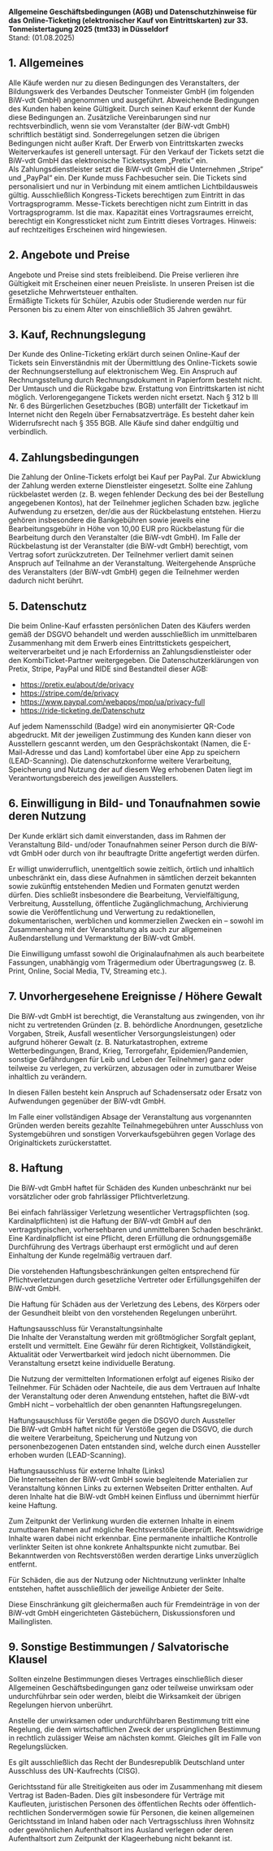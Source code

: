 **Allgemeine Geschäftsbedingungen (AGB) und Datenschutzhinweise für das Online-Ticketing (elektronischer Kauf von Eintrittskarten) zur 33. Tonmeistertagung 2025 (tmt33) in Düsseldorf**  
Stand: (01.08.2025)

## 1. Allgemeines
Alle Käufe werden nur zu diesen Bedingungen des Veranstalters, der Bildungswerk des Verbandes Deutscher Tonmeister GmbH (im folgenden BiW-vdt GmbH) angenommen und ausgeführt. Abweichende Bedingungen des Kunden haben keine Gültigkeit. Durch seinen Kauf erkennt der Kunde diese Bedingungen an. Zusätzliche Vereinbarungen sind nur rechtsverbindlich, wenn sie vom Veranstalter (der BiW-vdt GmbH) schriftlich bestätigt sind. Sonderregelungen setzen die übrigen Bedingungen nicht außer Kraft. Der Erwerb von Eintrittskarten zwecks Weiterverkaufes ist generell untersagt. Für den Verkauf der Tickets setzt die BiW-vdt GmbH das elektronische Ticketsystem „Pretix“ ein.  
Als Zahlungsdienstleister setzt die BiW-vdt GmbH die Unternehmen „Stripe“ und „PayPal“ ein.
Der Kunde muss Fachbesucher sein. 
Die Tickets sind personalisiert und nur in Verbindung mit einem amtlichen Lichtbildausweis gültig.
Ausschließlich Kongress-Tickets berechtigen zum Eintritt in das Vortragsprogramm.
Messe-Tickets berechtigen nicht zum Eintritt in das Vortragsprogramm. 
Ist die max. Kapazität eines Vortragsraumes erreicht, berechtigt ein Kongressticket nicht zum Eintritt dieses Vortrages. Hinweis: auf rechtzeitiges Erscheinen wird hingewiesen.

## 2. Angebote und Preise
Angebote und Preise sind stets freibleibend. Die Preise verlieren ihre Gültigkeit mit Erscheinen einer neuen Preisliste. In unseren Preisen ist die gesetzliche Mehrwertsteuer enthalten.  
Ermäßigte Tickets für Schüler, Azubis oder Studierende werden nur für Personen bis zu einem Alter von einschließlich 35 Jahren gewährt.

## 3. Kauf, Rechnungslegung
Der Kunde des Online-Ticketing erklärt durch seinen Online-Kauf der Tickets sein Einverständnis mit der Übermittlung des Online-Tickets sowie der Rechnungserstellung auf elektronischem Weg. Ein Anspruch auf Rechnungsstellung durch Rechnungsdokument in Papierform besteht nicht. 
Der Umtausch und die Rückgabe bzw. Erstattung von Eintrittskarten ist nicht möglich.
Verlorengegangene Tickets werden nicht ersetzt.
Nach § 312 b III Nr. 6 des Bürgerlichen Gesetzbuches (BGB) unterfällt der Ticketkauf im Internet nicht den Regeln über Fernabsatzverträge. Es besteht daher kein Widerrufsrecht nach § 355 BGB. Alle Käufe sind daher endgültig und verbindlich.

## 4. Zahlungsbedingungen
Die Zahlung der Online-Tickets erfolgt bei Kauf per PayPal. Zur Abwicklung der Zahlung werden externe Dienstleister eingesetzt.
Sollte eine Zahlung rückbelastet werden (z. B. wegen fehlender Deckung des bei der Bestellung angegebenen Kontos), hat der Teilnehmer jeglichen Schaden bzw. jegliche Aufwendung zu ersetzen, der/die aus der Rückbelastung entstehen. Hierzu gehören insbesondere die Bankgebühren sowie jeweils eine Bearbeitungsgebühr in Höhe von 10,00 EUR pro Rückbelastung für die Bearbeitung durch den Veranstalter (die BiW-vdt GmbH).
Im Falle der Rückbelastung ist der Veranstalter (die BiW-vdt GmbH) berechtigt, vom Vertrag sofort zurückzutreten. Der Teilnehmer verliert damit seinen Anspruch auf Teilnahme an der Veranstaltung. Weitergehende Ansprüche des Veranstalters (der BiW-vdt GmbH) gegen die Teilnehmer werden dadurch nicht berührt.

## 5. Datenschutz
Die beim Online-Kauf erfassten persönlichen Daten des Käufers werden gemäß der DSGVO behandelt und werden ausschließlich im unmittelbaren Zusammenhang mit dem Erwerb eines Eintrittstickets gespeichert, weiterverarbeitet und je nach Erforderniss an Zahlungsdienstleister oder den KombiTicket-Partner weitergegeben. Die Datenschutzerklärungen von Pretix, Stripe, PayPal und RIDE sind Bestandteil dieser AGB:

+ https://pretix.eu/about/de/privacy
+ https://stripe.com/de/privacy
+ https://www.paypal.com/webapps/mpp/ua/privacy-full
+ https://ride-ticketing.de/Datenschutz

Auf jedem Namensschild (Badge) wird ein anonymisierter QR-Code abgedruckt. Mit der jeweiligen Zustimmung des Kunden kann dieser von Ausstellern gescannt werden, um den Gesprächskontakt (Namen, die E-Mail-Adresse und das Land) komfortabel über eine App zu speichern (LEAD-Scanning). Die datenschutzkonforme weitere Verarbeitung, Speicherung und Nutzung der auf diesem Weg erhobenen Daten liegt im Verantwortungsbereich des jeweiligen Ausstellers.

## 6. Einwilligung in Bild- und Tonaufnahmen sowie deren Nutzung
Der Kunde erklärt sich damit einverstanden, dass im Rahmen der Veranstaltung Bild- und/oder Tonaufnahmen seiner Person durch die BiW-vdt GmbH oder durch von ihr beauftragte Dritte angefertigt werden dürfen.

Er willigt unwiderruflich, unentgeltlich sowie zeitlich, örtlich und inhaltlich unbeschränkt ein, dass diese Aufnahmen in sämtlichen derzeit bekannten sowie zukünftig entstehenden Medien und Formaten genutzt werden dürfen. Dies schließt insbesondere die Bearbeitung, Vervielfältigung, Verbreitung, Ausstellung, öffentliche Zugänglichmachung, Archivierung sowie die Veröffentlichung und Verwertung zu redaktionellen, dokumentarischen, werblichen und kommerziellen Zwecken ein – sowohl im Zusammenhang mit der Veranstaltung als auch zur allgemeinen Außendarstellung und Vermarktung der BiW-vdt GmbH.

Die Einwilligung umfasst sowohl die Originalaufnahmen als auch bearbeitete Fassungen, unabhängig vom Trägermedium oder Übertragungsweg (z. B. Print, Online, Social Media, TV, Streaming etc.).

## 7. Unvorhergesehene Ereignisse / Höhere Gewalt
Die BiW-vdt GmbH ist berechtigt, die Veranstaltung aus zwingenden, von ihr nicht zu vertretenden Gründen (z. B. behördliche Anordnungen, gesetzliche Vorgaben, Streik, Ausfall wesentlicher Versorgungsleistungen) oder aufgrund höherer Gewalt (z. B. Naturkatastrophen, extreme Wetterbedingungen, Brand, Krieg, Terrorgefahr, Epidemien/Pandemien, sonstige Gefährdungen für Leib und Leben der Teilnehmer) ganz oder teilweise zu verlegen, zu verkürzen, abzusagen oder in zumutbarer Weise inhaltlich zu verändern.

In diesen Fällen besteht kein Anspruch auf Schadensersatz oder Ersatz von Aufwendungen gegenüber der BiW-vdt GmbH.

Im Falle einer vollständigen Absage der Veranstaltung aus vorgenannten Gründen werden bereits gezahlte Teilnahmegebühren unter Ausschluss von Systemgebühren und sonstigen Vorverkaufsgebühren gegen Vorlage des Originaltickets zurückerstattet.

## 8. Haftung
Die BiW-vdt GmbH haftet für Schäden des Kunden unbeschränkt nur bei vorsätzlicher oder grob fahrlässiger Pflichtverletzung.

Bei einfach fahrlässiger Verletzung wesentlicher Vertragspflichten (sog. Kardinalpflichten) ist die Haftung der BiW-vdt GmbH auf den vertragstypischen, vorhersehbaren und unmittelbaren Schaden beschränkt. Eine Kardinalpflicht ist eine Pflicht, deren Erfüllung die ordnungsgemäße Durchführung des Vertrags überhaupt erst ermöglicht und auf deren Einhaltung der Kunde regelmäßig vertrauen darf.

Die vorstehenden Haftungsbeschränkungen gelten entsprechend für Pflichtverletzungen durch gesetzliche Vertreter oder Erfüllungsgehilfen der BiW-vdt GmbH.

Die Haftung für Schäden aus der Verletzung des Lebens, des Körpers oder der Gesundheit bleibt von den vorstehenden Regelungen unberührt.

Haftungsausschluss für Veranstaltungsinhalte  
Die Inhalte der Veranstaltung werden mit größtmöglicher Sorgfalt geplant, erstellt und vermittelt. Eine Gewähr für deren Richtigkeit, Vollständigkeit, Aktualität oder Verwertbarkeit wird jedoch nicht übernommen. Die Veranstaltung ersetzt keine individuelle Beratung.

Die Nutzung der vermittelten Informationen erfolgt auf eigenes Risiko der Teilnehmer. Für Schäden oder Nachteile, die aus dem Vertrauen auf Inhalte der Veranstaltung oder deren Anwendung entstehen, haftet die BiW-vdt GmbH nicht – vorbehaltlich der oben genannten Haftungsregelungen.

Haftungsauschluss für Verstöße gegen die DSGVO durch Aussteller  
Die BiW-vdt GmbH haftet nicht für Verstöße gegen die DSGVO, die durch die weitere Verarbeitung, Speicherung und Nutzung von personenbezogenen Daten entstanden sind, welche durch einen Aussteller erhoben wurden (LEAD-Scanning).

Haftungsausschluss für externe Inhalte (Links)  
Die Internetseiten der BiW-vdt GmbH sowie begleitende Materialien zur Veranstaltung können Links zu externen Webseiten Dritter enthalten. Auf deren Inhalte hat die BiW-vdt GmbH keinen Einfluss und übernimmt hierfür keine Haftung.

Zum Zeitpunkt der Verlinkung wurden die externen Inhalte in einem zumutbaren Rahmen auf mögliche Rechtsverstöße überprüft. Rechtswidrige Inhalte waren dabei nicht erkennbar. Eine permanente inhaltliche Kontrolle verlinkter Seiten ist ohne konkrete Anhaltspunkte nicht zumutbar. Bei Bekanntwerden von Rechtsverstößen werden derartige Links unverzüglich entfernt.

Für Schäden, die aus der Nutzung oder Nichtnutzung verlinkter Inhalte entstehen, haftet ausschließlich der jeweilige Anbieter der Seite.

Diese Einschränkung gilt gleichermaßen auch für Fremdeinträge in von der BiW-vdt GmbH eingerichteten Gästebüchern, Diskussionsforen und Mailinglisten.

## 9. Sonstige Bestimmungen / Salvatorische Klausel
Sollten einzelne Bestimmungen dieses Vertrages einschließlich dieser Allgemeinen Geschäftsbedingungen ganz oder teilweise unwirksam oder undurchführbar sein oder werden, bleibt die Wirksamkeit der übrigen Regelungen hiervon unberührt.

Anstelle der unwirksamen oder undurchführbaren Bestimmung tritt eine Regelung, die dem wirtschaftlichen Zweck der ursprünglichen Bestimmung in rechtlich zulässiger Weise am nächsten kommt. Gleiches gilt im Falle von Regelungslücken.

Es gilt ausschließlich das Recht der Bundesrepublik Deutschland unter Ausschluss des UN-Kaufrechts (CISG).

Gerichtsstand für alle Streitigkeiten aus oder im Zusammenhang mit diesem Vertrag ist Baden-Baden. Dies gilt insbesondere für Verträge mit Kaufleuten, juristischen Personen des öffentlichen Rechts oder öffentlich-rechtlichen Sondervermögen sowie für Personen, die keinen allgemeinen Gerichtsstand im Inland haben oder nach Vertragsschluss ihren Wohnsitz oder gewöhnlichen Aufenthaltsort ins Ausland verlegen oder deren Aufenthaltsort zum Zeitpunkt der Klageerhebung nicht bekannt ist.